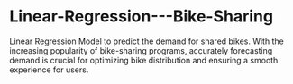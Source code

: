# Linear-Regression---Bike-Sharing
Linear Regression Model to predict the demand for shared bikes. With the increasing popularity of bike-sharing programs, accurately forecasting demand is crucial for optimizing bike distribution and ensuring a smooth experience for users.
